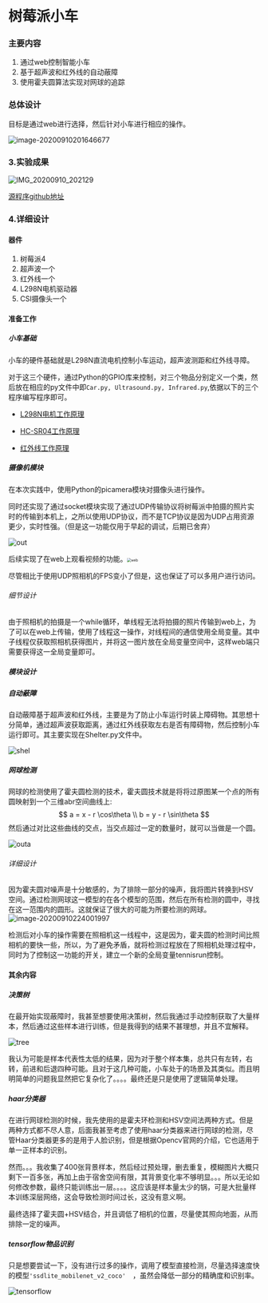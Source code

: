# 树莓派小车

### 主要内容

1. 通过web控制智能小车
2. 基于超声波和红外线的自动蔽障
3. 使用霍夫圆算法实现对网球的追踪

### 总体设计

目标是通过web进行选择，然后针对小车进行相应的操作。

![image-20200910201646677](images/image-20200910201646677.png)

### 3.实验成果

![IMG_20200910_202129](images/IMG_20200910_202129.jpg)

[源程序github地址](https://github.com/Wlgls/smart_car)

### 4.详细设计

#### 器件

1. 树莓派4
2. 超声波一个
3. 红外线一个
4. L298N电机驱动器
5. CSI摄像头一个

#### 准备工作

##### 小车基础

小车的硬件基础就是L298N直流电机控制小车运动，超声波测距和红外线寻障。

对于这三个硬件，通过Python的GPIO库来控制，对三个物品分别定义一个类，然后放在相应的py文件中即`Car.py, Ultrasound.py, Infrared.py`,依据以下的三个程序编写程序即可。

* [L298N电机工作原理](https://blog.csdn.net/yyandad/article/details/103828020?utm_medium=distribute.pc_relevant_t0.none-task-blog-BlogCommendFromMachineLearnPai2-1.edu_weight&depth_1-utm_source=distribute.pc_relevant_t0.none-task-blog-BlogCommendFromMachineLearnPai2-1.edu_weight)

* [HC-SR04工作原理](https://blog.csdn.net/ling3ye/article/details/51407328)
* [红外线工作原理](https://blog.csdn.net/chinacqzgp/article/details/108445785)

##### 摄像机模块

在本次实践中，使用Python的picamera模块对摄像头进行操作。

同时还实现了通过socket模块实现了通过UDP传输协议将树莓派中拍摄的照片实时的传输到本机上，之所以使用UDP协议，而不是TCP协议是因为UDP占用资源更少，实时性强。（但是这一功能仅用于早起的调试，后期已舍弃）

![out](images/out.gif)

后续实现了在web上观看视频的功能。<img src="images/web.gif" alt="web" style="zoom:50%;" />

尽管相比于使用UDP照相机的FPS变小了但是，这也保证了可以多用户进行访问。

###### 细节设计

由于照相机的拍摄是一个while循环，单线程无法将拍摄的照片传输到web上，为了可以在web上传输，使用了线程这一操作，对线程间的通信使用全局变量。其中子线程仅获取照相机获得图片，并将这一图片放在全局变量空间中，这样web端只需要获得这一全局变量即可。

##### 模块设计

##### 自动蔽障

自动蔽障基于超声波和红外线，主要是为了防止小车运行时装上障碍物。其思想十分简单，通过超声波获取距离，通过红外线获取左右是否有障碍物，然后控制小车运行即可。其主要实现在Shelter.py文件中。



![shel](images/shel.gif)

##### 网球检测

网球的检测使用了霍夫圆检测的技术，霍夫圆技术就是将将过原图某一个点的所有圆映射到一个三维abr空间曲线上:
$$
a = x - r \cos\theta \\
b = y - r \sin\theta 
$$
然后通过对比这些曲线的交点，当交点超过一定的数量时，就可以当做是一个圆。

![outa](images/tennis.gif)

###### 详细设计

因为霍夫圆对噪声是十分敏感的，为了排除一部分的噪声，我将图片转换到HSV空间。通过检测网球这一模型的在各个模型的范围，然后在所有检测的圆中，寻找在这一范围内的圆形。这就保证了很大的可能为所要检测的网球。![image-20200910224001997](images/image-20200910224001997.png)



检测后对小车的操作需要在照相机这一线程中，这是因为，霍夫圆的检测时间比照相机的要快一些，所以，为了避免矛盾，就将检测过程放在了照相机处理过程中，同时为了控制这一功能的开关，建立一个新的全局变量tennisrun控制。

#### 其余内容

##### 决策树

在最开始实现蔽障时，我甚至想要使用决策树，然后我通过手动控制获取了大量样本，然后通过这些样本进行训练，但是我得到的结果不甚理想，并且不宜解释。

![tree](images/tree.png) 

我认为可能是样本代表性太低的结果，因为对于整个样本集，总共只有左转，右转，前进和后退四种可能。且对于这几种可能，小车处于的场景及其类似。而且明明简单的问题我显然把它复杂化了。。。。最终还是只是使用了逻辑简单处理。

##### haar分类器

在进行网球检测的时候，我先使用的是霍夫环检测和HSV空间法两种方式。但是两种方式都不尽人意，后面我甚至考虑了使用haar分类器来进行网球的检测，尽管Haar分类器更多的是用于人脸识别，但是根据Opencv官网的介绍，它也适用于单一正样本的识别。

然而。。。我收集了400张背景样本，然后经过预处理，删去重复，模糊图片大概只剩下一百多张，再加上由于宿舍空间有限，其背景变化率不够明显。。。所以无论如何修改参数，最终只能训练出一层。。。。这应该是样本量太少的锅，可是大批量样本训练深层网络，这会导致检测时间过长，这没有意义啊。

最终选择了霍夫圆+HSV结合，并且调低了相机的位置，尽量使其照向地面，从而排除一定的噪声。

##### tensorflow物品识别

只是想要尝试一下，没有进行过多的操作，调用了模型直接检测，尽量选择速度快的模型`'ssdlite_mobilenet_v2_coco'  `，虽然会降低一部分的精确度和识别率。

![tensorflow](images/tensorflow.gif)